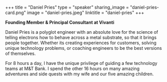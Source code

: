 +++
title = "Daniel Pries"
type = "speaker"
sharing_image = "daniel-pries-card.png"
image = "daniel-pries.jpeg"
linktitle = "daniel-pries"
+++

**Founding Member & Principal Consultant at Vivanti**

Daniel Pries is a polyglot engineer with an absolute love for the science of telling electrons how to behave across a metal substrate, so that it brings people together.  Whether its creating experiences for customers, solving unique technology problems, or coaching engineers to be the best versions of themselves.

For 8 hours a day, I have the unique privilege of guiding a few technology teams at M&T Bank.  I spend the other 16 hours on many amazing adventures and side quests with my wife and our five amazing children.